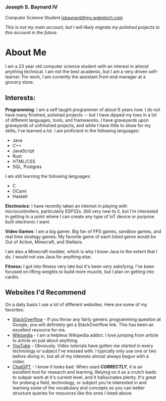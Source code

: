 ### Joseph S. Baynard IV
Computer Science Student
jsbaynard@my.waketech.com

*This is not my main account, but I will likely migrate my polished projects to this account in the future.*

# About Me
I am a 23 year old computer science student with an interest in almost anything technical. I am not the best academic, but I am a very driven self-learner. For work, I am currently the assistant front end manager at a grocery store.

## Interests:
**Programming**: I am a self taught programmer of about 6 years now. I do not have many finished, polished projects -- but I have dipped my toes in a lot of different languages, tools, and frameworks. I have graveyards upon graveyards of unfinished projects, and while I have little to show for my skills, I've learned a lot. I am proficient in the following languages:
- Java
- C++
- JavaScript
- Rust
- HTML/CSS
- SQL, Postgres

I am still learning the following languages:
- C
- OCaml
- Haskell

**Electronics**: I have recently taken an interest in playing with microcontrollers, particularly ESP32s. Still very new to it, but I'm interested in getting to a point where I can create any type of IoT device or purpose built electronic I want.

**Video Games**: I am a big gamer. Big fan of FPS games, sandbox games, and real time strategy games. My favorite game of each listed genre would be Out of Action, Minecraft, and Stellaris.

I am also a Minecraft modder, which is why I know Java to the extent that I do. I would not use Java for anything else.

**Fitness:** I got into fitness very late but it's been very satisfying. I've been focused on lifting weights to build more muscle, but I plan on getting into cardio. 

## Websites I'd Recommend
On a daily basis I use a *lot* of different websites. Here are some of my favorites:

- [StackOverflow](https://stackoverflow.com) - If you throw any fairly generic programming question at Google, you will definitely get a StackOverflow link. This has been an excellent resource for me.
- [Wikipedia](https://wikipedia.org) - I am a helpless Wikipedia addict. I love jumping from article to article on just about anything. 
- [YouTube](https://youtube.com) - Obviously. Video tutorials have gotten me *started* in every technology or subject I've messed with. I typically only use one or two before diving in, but all of my interests almost always begun with a video.
- [ChatGPT](https://chatgpt.com) - I know it looks bad. When used ***CORRECTLY***, it is an excellent tool for research and learning. Relying on it as a crutch leads to subpar work at it's current level, and it hallucinates plenty. It's great for probing a field, technology, or subject you're interested in and learning some of the vocabulary and concepts so you can better structure queries for resources like the ones I listed above.